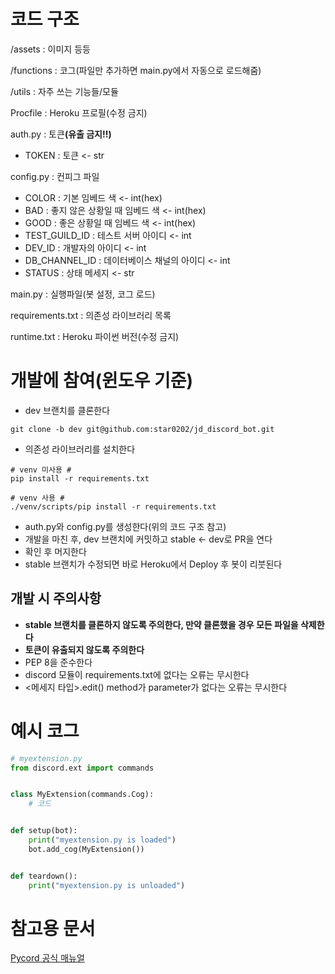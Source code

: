 # 코드 구조
/assets : 이미지 등등

/functions : 코그(파일만 추가하면 main.py에서 자동으로 로드해줌)

/utils : 자주 쓰는 기능들/모듈

Procfile : Heroku 프로필(수정 금지)

auth.py : 토큰<b>(유출 금지!!)</b>
- TOKEN : 토큰 <- str

config.py : 컨피그 파일
- COLOR : 기본 임베드 색 <- int(hex)
- BAD : 좋지 않은 상황일 때 임베드 색 <- int(hex)
- GOOD : 좋은 상황일 때 임베드 색 <- int(hex)
- TEST_GUILD_ID : 테스트 서버 아이디 <- int
- DEV_ID : 개발자의 아이디 <- int
- DB_CHANNEL_ID : 데이터베이스 채널의 아이디 <- int
- STATUS : 상태 메세지 <- str

main.py : 실행파일(봇 설정, 코그 로드)

requirements.txt : 의존성 라이브러리 목록

runtime.txt : Heroku 파이썬 버전(수정 금지)

# 개발에 참여(윈도우 기준)

- dev 브랜치를 클론한다
```pwsh
git clone -b dev git@github.com:star0202/jd_discord_bot.git
```
- 의존성 라이브러리를 설치한다
```pwsh
# venv 미사용 #
pip install -r requirements.txt

# venv 사용 #
./venv/scripts/pip install -r requirements.txt
```
- auth.py와 config.py를 생성한다(위의 코드 구조 참고)
- 개발을 마친 후, dev 브랜치에 커밋하고 stable <- dev로 PR을 연다
- 확인 후 머지한다
- stable 브랜치가 수정되면 바로 Heroku에서 Deploy 후 봇이 리붓된다

## 개발 시 주의사항
- <b>stable 브랜치를 클론하지 않도록 주의한다, 만약 클론했을 경우 모든 파일을 삭제한다</b>
- <b>토큰이 유출되지 않도록 주의한다</b>
- PEP 8을 준수한다
- discord 모듈이 requirements.txt에 없다는 오류는 무시한다
- <메세지 타입>.edit() method가 parameter가 없다는 오류는 무시한다

# 예시 코그

```py
# myextension.py
from discord.ext import commands


class MyExtension(commands.Cog):
    # 코드


def setup(bot):
    print("myextension.py is loaded")
    bot.add_cog(MyExtension())


def teardown():
    print("myextension.py is unloaded")
```

# 참고용 문서
[Pycord 공식 매뉴얼](https://docs.pycord.dev/en/master/api.html)
